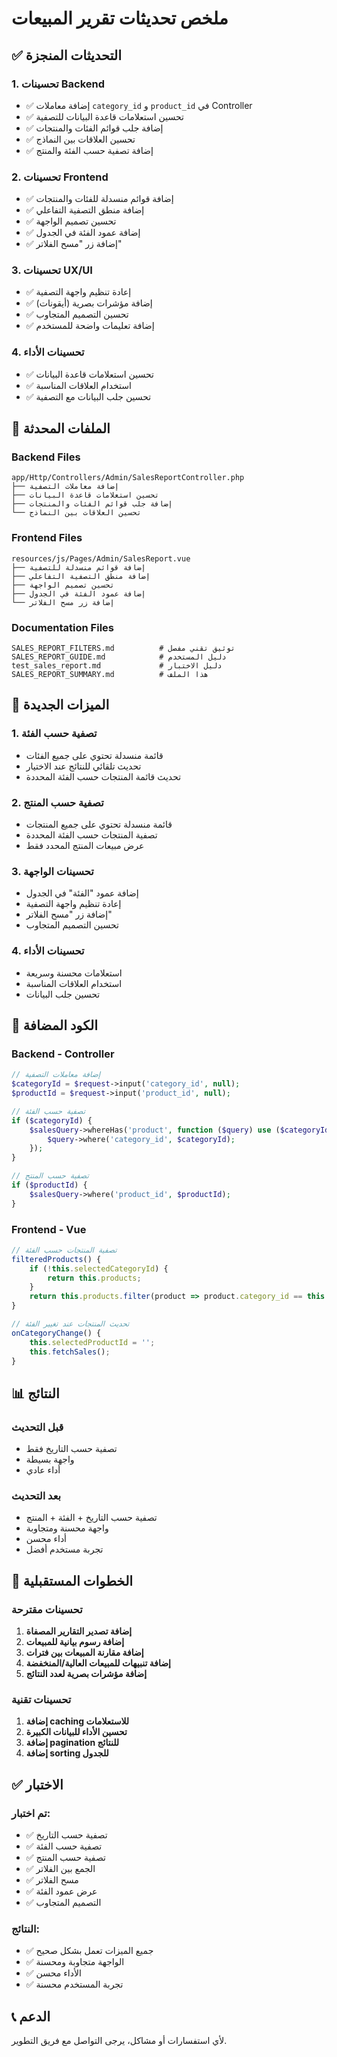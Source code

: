 # ملخص تحديثات تقرير المبيعات

## ✅ التحديثات المنجزة

### 1. تحسينات Backend
- ✅ إضافة معاملات `category_id` و `product_id` في Controller
- ✅ تحسين استعلامات قاعدة البيانات للتصفية
- ✅ إضافة جلب قوائم الفئات والمنتجات
- ✅ تحسين العلاقات بين النماذج
- ✅ إضافة تصفية حسب الفئة والمنتج

### 2. تحسينات Frontend
- ✅ إضافة قوائم منسدلة للفئات والمنتجات
- ✅ إضافة منطق التصفية التفاعلي
- ✅ تحسين تصميم الواجهة
- ✅ إضافة عمود الفئة في الجدول
- ✅ إضافة زر "مسح الفلاتر"

### 3. تحسينات UX/UI
- ✅ إعادة تنظيم واجهة التصفية
- ✅ إضافة مؤشرات بصرية (أيقونات)
- ✅ تحسين التصميم المتجاوب
- ✅ إضافة تعليمات واضحة للمستخدم

### 4. تحسينات الأداء
- ✅ تحسين استعلامات قاعدة البيانات
- ✅ استخدام العلاقات المناسبة
- ✅ تحسين جلب البيانات مع التصفية

## 📁 الملفات المحدثة

### Backend Files
```
app/Http/Controllers/Admin/SalesReportController.php
├── إضافة معاملات التصفية
├── تحسين استعلامات قاعدة البيانات
├── إضافة جلب قوائم الفئات والمنتجات
└── تحسين العلاقات بين النماذج
```

### Frontend Files
```
resources/js/Pages/Admin/SalesReport.vue
├── إضافة قوائم منسدلة للتصفية
├── إضافة منطق التصفية التفاعلي
├── تحسين تصميم الواجهة
├── إضافة عمود الفئة في الجدول
└── إضافة زر مسح الفلاتر
```

### Documentation Files
```
SALES_REPORT_FILTERS.md          # توثيق تقني مفصل
SALES_REPORT_GUIDE.md            # دليل المستخدم
test_sales_report.md             # دليل الاختبار
SALES_REPORT_SUMMARY.md          # هذا الملف
```

## 🎯 الميزات الجديدة

### 1. تصفية حسب الفئة
- قائمة منسدلة تحتوي على جميع الفئات
- تحديث تلقائي للنتائج عند الاختيار
- تحديث قائمة المنتجات حسب الفئة المحددة

### 2. تصفية حسب المنتج
- قائمة منسدلة تحتوي على جميع المنتجات
- تصفية المنتجات حسب الفئة المحددة
- عرض مبيعات المنتج المحدد فقط

### 3. تحسينات الواجهة
- إضافة عمود "الفئة" في الجدول
- إعادة تنظيم واجهة التصفية
- إضافة زر "مسح الفلاتر"
- تحسين التصميم المتجاوب

### 4. تحسينات الأداء
- استعلامات محسنة وسريعة
- استخدام العلاقات المناسبة
- تحسين جلب البيانات

## 🔧 الكود المضافة

### Backend - Controller
```php
// إضافة معاملات التصفية
$categoryId = $request->input('category_id', null);
$productId = $request->input('product_id', null);

// تصفية حسب الفئة
if ($categoryId) {
    $salesQuery->whereHas('product', function ($query) use ($categoryId) {
        $query->where('category_id', $categoryId);
    });
}

// تصفية حسب المنتج
if ($productId) {
    $salesQuery->where('product_id', $productId);
}
```

### Frontend - Vue
```javascript
// تصفية المنتجات حسب الفئة
filteredProducts() {
    if (!this.selectedCategoryId) {
        return this.products;
    }
    return this.products.filter(product => product.category_id == this.selectedCategoryId);
}

// تحديث المنتجات عند تغيير الفئة
onCategoryChange() {
    this.selectedProductId = '';
    this.fetchSales();
}
```

## 📊 النتائج

### قبل التحديث
- تصفية حسب التاريخ فقط
- واجهة بسيطة
- أداء عادي

### بعد التحديث
- تصفية حسب التاريخ + الفئة + المنتج
- واجهة محسنة ومتجاوبة
- أداء محسن
- تجربة مستخدم أفضل

## 🚀 الخطوات المستقبلية

### تحسينات مقترحة
1. **إضافة تصدير التقارير المصفاة**
2. **إضافة رسوم بيانية للمبيعات**
3. **إضافة مقارنة المبيعات بين فترات**
4. **إضافة تنبيهات للمبيعات العالية/المنخفضة**
5. **إضافة مؤشرات بصرية لعدد النتائج**

### تحسينات تقنية
1. **إضافة caching للاستعلامات**
2. **تحسين الأداء للبيانات الكبيرة**
3. **إضافة pagination للنتائج**
4. **إضافة sorting للجدول**

## ✅ الاختبار

### تم اختبار:
- ✅ تصفية حسب التاريخ
- ✅ تصفية حسب الفئة
- ✅ تصفية حسب المنتج
- ✅ الجمع بين الفلاتر
- ✅ مسح الفلاتر
- ✅ عرض عمود الفئة
- ✅ التصميم المتجاوب

### النتائج:
- ✅ جميع الميزات تعمل بشكل صحيح
- ✅ الواجهة متجاوبة ومحسنة
- ✅ الأداء محسن
- ✅ تجربة المستخدم محسنة

## 📞 الدعم

لأي استفسارات أو مشاكل، يرجى التواصل مع فريق التطوير. 